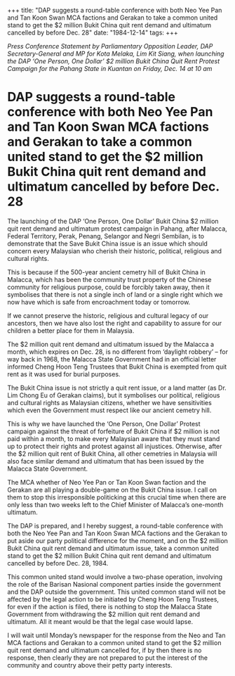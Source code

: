 +++ 
title: "DAP suggests a round-table conference with both Neo Yee Pan and Tan Koon Swan MCA factions and Gerakan to take a common united stand to get the $2 million Bukit China quit rent demand and ultimatum cancelled by before Dec. 28"
date: "1984-12-14"
tags:
+++

_Press Conference Statement by Parliamentary Opposition Leader, DAP Secretary-General and MP for Kota Melaka, Lim Kit Siang, when launching the DAP ‘One Person, One Dollar’ $2 million Bukit China Quit Rent Protest Campaign for the Pahang State in Kuantan on Friday, Dec. 14 at 10 am_

# DAP suggests a round-table conference with both Neo Yee Pan and Tan Koon Swan MCA factions and Gerakan to take a common united stand to get the $2 million Bukit China quit rent demand and ultimatum cancelled by before Dec. 28

The launching of the DAP ‘One Person, One Dollar’ Bukit China $2 million quit rent demand and ultimatum protest campaign in Pahang, after Malacca, Federal Territory, Perak, Penang, Selangor and Negri Sembilan, is to demonstrate that the Save Bukit China issue is an issue which should concern every Malaysian who cherish their historic, political, religious and cultural rights.</u>

This is because if the 500-year ancient cemetry hill of Bukit China in Malacca, which has been the community trust property of the Chinese community for religious purpose, could be forcibly taken away, then it symbolises that there is not a single inch of land or a single right which we now have which is safe from encroachment today or tomorrow.

If we cannot preserve the historic, religious and cultural legacy of our ancestors, then we have also lost the right and capability to assure for our children a better place for them in Malaysia.

The $2 million quit rent demand and ultimatum issued by the Malacca a month, which expires on Dec. 28, is no different from ‘daylight robbery’ – for way back in 1968, the Malacca State Government had in an official letter informed Cheng Hoon Teng Trustees that Bukit China is exempted from quit rent as it was used for burial purposes.

The Bukit China issue is not strictly a quit rent issue, or a land matter (as Dr. Lim Chong Eu of Gerakan claims), but it symbolises our political, religious and cultural rights as Malaysian citizens, whether we have sensitivities which even the Government must respect like our ancient cemetry hill.

This is why we have launched the ‘One Person, One Dollar’ Protest campaign against the threat of forfeiture of Bukit China if $2 million is not paid within a month, to make every Malaysian aware that they must stand up to protect their rights and protest against all injustices. Otherwise, after the $2 million quit rent of Bukit China, all other cemetries in Malaysia will also face similar demand and ultimatum that has been issued by the Malacca State Government.

The MCA whether of Neo Yee Pan or Tan Koon Swan faction and the Gerakan are all playing a double-game on the Bukit China issue. I call on them to stop this irresponsible politicking at this crucial time when there are only less than two weeks left to the Chief Minister of Malacca’s one-month ultimatum.

The DAP is prepared, and I hereby suggest, a round-table conference with both the Neo Yee Pan and Tan Koon Swan MCA factions and the Gerakan to put aside our party political difference for the moment, and on the $2 million Bukit China quit rent demand and ultimatum issue, take a common united stand to get the $2 million Bukit China quit rent demand and ultimatum cancelled by before Dec. 28, 1984.

This common united stand would involve a two-phase operation, involving the role of the Barisan Nasional component parties inside the government and the DAP outside the government. This united common stand will not be affected by the legal action to be initiated by Cheng Hoon Teng Trustees, for even if the action is filed, there is nothing to stop the Malacca State Government from withdrawing the $2 million quit rent demand and ultimatum. All it meant would be that the legal case would lapse.

I will wait until Monday’s newspaper for the response from the Neo and Tan MCA factions and Gerakan to a common united stand to get the $2 million quit rent demand and ultimatum cancelled for, if by then there is no response, then clearly they are not prepared to put the interest of the community and country above their petty party interests.
 
